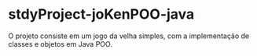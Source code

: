 # stdyProject-joKenPOO-java
O projeto consiste em um jogo da velha simples, com a implementação de classes e objetos em Java POO.
